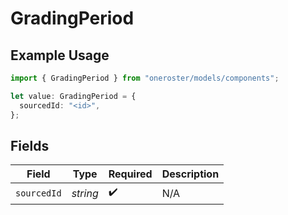# GradingPeriod

## Example Usage

```typescript
import { GradingPeriod } from "oneroster/models/components";

let value: GradingPeriod = {
  sourcedId: "<id>",
};
```

## Fields

| Field              | Type               | Required           | Description        |
| ------------------ | ------------------ | ------------------ | ------------------ |
| `sourcedId`        | *string*           | :heavy_check_mark: | N/A                |
